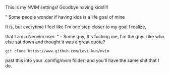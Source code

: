 This is my NVIM settings! Goodbye having kids!!!!

" Some people wonder if having kids is a life goal of mine

It is, but everytime I feel like I'm one step closer to my goal I realize,

that I am a Neovim user. "  - Some guy, It's fucking me, I'm the guy. Like who else sat down and thought it was a great quote?


```git clone https://www.github.com/Levi-kun/nvim```

past this into your .comfig/nvim folder!
and you'll have the same shit that I do.
